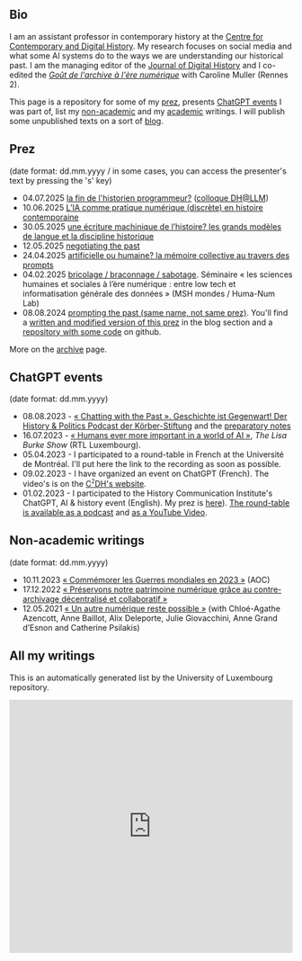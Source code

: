 ## Bio

I am an assistant professor in contemporary history at the [Centre for Contemporary and Digital History](https://c2dh.uni.lu). My research focuses on social media and what some AI systems do to the ways we are understanding our historical past. I am the managing editor of the [Journal of Digital History](https://www.journalofdigitalhistory.org) and I co-edited the [*Goût de l'archive à l'ère numérique*](https://gout-numerique.net) with Caroline Muller (Rennes 2).

This page is a repository for some of my [prez](#prez), presents [ChatGPT events](#chatgpt-events) I was part of, list my [non-academic](#non-academic-writings) and my [academic](#all-my-writings) writings. I will publish some unpublished texts on a sort of [blog](content/blog.md).

## Prez

(date format: dd.mm.yyyy / in some cases, you can access the presenter's text by pressing the 's' key)

- 04.07.2025 [la fin de l'historien programmeur?](prez/2025-07-03_DH-LLM.html) ([colloque DH@LLM](https://www.crihn.org/nouvelles/2025/01/16/colloque-dhllm-grands-modeles-de-langage-et-humanites-numeriques-sorbonne-universite/))
- 10.06.2025 [L’IA comme pratique numérique (discrète) en histoire contemporaine](prez/2025-06-10_doctoriales/2025-06-10_doctoriales.html)
- 30.05.2025 [une écriture machinique
  de l’histoire? les grands modèles de langue et la discipline historique](prez/2025-05-30_CSDH/2025_CSDH.html)
- 12.05.2025 [negotiating the past](prez/2025-05-14_negotiating_the_past/negotiating_the_past.html)
- 24.04.2025 [artificielle ou humaine? la mémoire collective au travers des prompts](prez/2025-04-24_ContemporaryHistoryDay/2025-04-24_ContemporaryHistoryDay.html)
- 04.02.2025 [bricolage / braconnage / sabotage](prez/2025-02-04_MSHMondes_Bricolage-Braconnage-Sabotage/bricolage-braconage-sabotage.html). Séminaire « les sciences humaines et sociales à l’ère numérique : entre low tech et informatisation générale des données » (MSH mondes / Huma-Num Lab)
- 08.08.2024 [prompting the past (same name, not same prez)](prez/2024_DH024_prompting_the_past/prompting_the_past_prez.html). You'll find a [written and modified version of this prez](content/blog/20240812.md) in the blog section and a [repository with some code](https://github.com/inactinique/DH2024_prompting_the_past) on github. 


More on the [archive](content/archive.md) page.

## ChatGPT events

(date format: dd.mm.yyyy)

- 08.08.2023 - [« Chatting with the Past ». Geschichte ist Gegenwart! Der History & Politics Podcast der Körber-Stiftung](https://koerber-stiftung.de/mediathek/chatting-with-the-past/?fbclid=IwAR1HcVFBSH-6IhcItvX5Ndv22QdQYX1YHLYpck9RgTiYgZ7IRNK3g4Rb7WA) and the [preparatory notes](/content/blog/20230724.html)
- 16.07.2023 - [« Humans ever more important in a world of AI »](https://play.rtl.lu/shows/en/in-conversation-with-lisa-burke/episodes/n/2081642), *The Lisa Burke Show* (RTL Luxembourg).
- 05.04.2023 - I participated to a round-table in French at the Université de Montréal. I'll put here the link to the recording as soon as possible.
- 09.02.2023 - I have organized an event on ChatGPT (French). The video's is on the [C<sup><small>2</small></sup>DH's website](https://www.c2dh.uni.lu/thinkering/usages-pedagogiques-de-chatgpt-enregistrement-de-la-table-ronde). 
- 01.02.2023 - I participated to the History Communication Institute's ChatGPT, AI & history event (English). My prez is [here](2023-02-01_chatGPT_HCI/2023-02-01_chatGPT_HCI.html)). [The round-table is available as a podcast](https://jasonsteinhauer.substack.com/p/chatgpt-ai-and-history#details) and [as a YouTube Video](https://www.youtube.com/watch?v=Eu0ARkdZ2X0).

## Non-academic writings

(date format: dd.mm.yyyy)

- 10.11.2023 [« Commémorer les Guerres mondiales en 2023 »](https://aoc.media/analyse/2023/11/09/commemorer-les-guerres-mondiales-en-2023/) (AOC)
- 17.12.2022 [« Préservons notre patrimoine numérique grâce au contre-archivage décentralisé et collaboratif »](https://www.lemonde.fr/idees/article/2022/12/17/preservons-notre-patrimoine-numerique-grace-au-contre-archivage-decentralise-et-collaboratif_6154820_3232.html)
- 12.05.2021 [« Un autre numérique reste possible »](https://phiantique.medium.com/un-autre-num%C3%A9rique-reste-possible-1bee2e3b273) (with Chloé-Agathe Azencott, Anne Baillot, Alix Deleporte, Julie Giovacchini, Anne Grand d’Esnon and Catherine Psilakis)

## All my writings

This is an automatically generated list by the University of Luxembourg repository.

<iframe src="https://orbilu.uni.lu/widget?query=author_authority%3A%2850029240%29&format=apa&lang_code=en" title="Publications" marginwidth="0" marginheight="0" scrolling="yes" width="100%" height="450" frameborder="0"></iframe>
